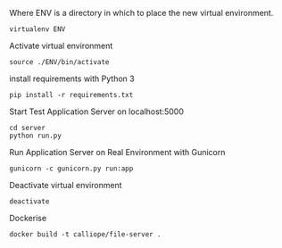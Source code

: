 Where ENV is a directory in which to place the new virtual environment.

```
virtualenv ENV
```
Activate virtual environment

```
source ./ENV/bin/activate
```

install requirements with Python 3
```
pip install -r requirements.txt 
```

Start Test Application Server on localhost:5000

```
cd server
python run.py 
```

Run Application Server on Real Environment with Gunicorn

```
gunicorn -c gunicorn.py run:app
```

Deactivate virtual environment

```
deactivate
```

Dockerise

```
docker build -t calliope/file-server .
```
